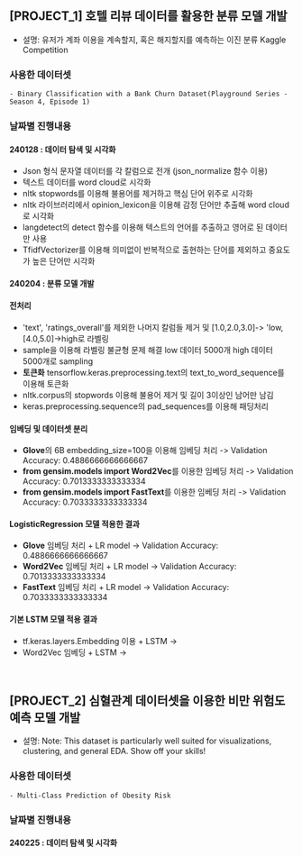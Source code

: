 ## [PROJECT_1] 호텔 리뷰 데이터를 활용한 분류 모델 개발
- 설명: 유저가 계좌 이용을 계속할지, 혹은 해지할지를 예측하는 이진 분류 Kaggle Competition
### 사용한 데이터셋
    - Binary Classification with a Bank Churn Dataset(Playground Series - Season 4, Episode 1)
### 날짜별 진행내용
#### 240128 : 데이터 탐색 및 시각화
- Json 형식 문자열 데이터를 각 칼럼으로 전개 (json_normalize 함수 이용)
- 텍스트 데이터를 word cloud로 시각화
- nltk stopwords를 이용해 불용어를 제거하고 핵심 단어 위주로 시각화
- nltk 라이브러리에서 opinion_lexicon을 이용해 감정 단어만 추출해 word cloud로 시각화
- langdetect의 detect 함수를 이용해 텍스트의 언어를 추출하고 영어로 된 데이터만 사용
- TfidfVectorizer를 이용해 의미없이 반복적으로 출현하는 단어를 제외하고 중요도가 높은 단어만 시각화
#### 240204 : 분류 모델 개발
#### 전처리
- 'text', 'ratings_overall'를 제외한 나머지 칼럼들 제거 및 [1.0,2.0,3.0]-> 'low, [4.0,5.0]->high로 라벨링
- sample을 이용해 라벨링 불균형 문제 해결 low 데이터 5000개 high 데이터 5000개로 sampling
- **토큰화** tensorflow.keras.preprocessing.text의 text_to_word_sequence를 이용해 토큰화
- nltk.corpus의 stopwords 이용해 불용어 제거 및 길이 3이상인 남어만 남김
- keras.preprocessing.sequence의 pad_sequences를 이용해 패딩처리

#### 임베딩 및 데이터셋 분리
- **Glove**의 6B embedding_size=100을 이용해 임베딩 처리 -> Validation Accuracy: 0.4886666666666667
- **from gensim.models import Word2Vec**를 이용한 임베딩 처리 -> Validation Accuracy: 0.7013333333333334
- **from gensim.models import FastText**를 이용한 임베딩 처리 -> Validation Accuracy: 0.7033333333333334

#### LogisticRegression 모델 적용한 결과
- **Glove** 임베딩 처리 + LR model -> Validation Accuracy: 0.4886666666666667
- **Word2Vec** 임베딩 처리 + LR model -> Validation Accuracy: 0.7013333333333334
- **FastText**  임베딩 처리 + LR model -> Validation Accuracy: 0.7033333333333334

#### 기본 LSTM 모델 적용 결과
- tf.keras.layers.Embedding 이용 + LSTM -> 
- Word2Vec 임베딩 + LSTM -> 


<br />

## [PROJECT_2] 심혈관계 데이터셋을 이용한 비만 위험도 예측 모델 개발
- 설명: Note: This dataset is particularly well suited for visualizations, clustering, and general EDA. Show off your skills!
### 사용한 데이터셋
    - Multi-Class Prediction of Obesity Risk
### 날짜별 진행내용
#### 240225 : 데이터 탐색 및 시각화